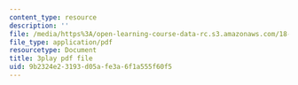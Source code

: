 ```yaml
---
content_type: resource
description: ''
file: /media/https%3A/open-learning-course-data-rc.s3.amazonaws.com/18-06sc-linear-algebra-fall-2011/9b2324e23193d05afe3a6f1a555f60f5_23LLB9mNJvc.pdf
file_type: application/pdf
resourcetype: Document
title: 3play pdf file
uid: 9b2324e2-3193-d05a-fe3a-6f1a555f60f5
---
```

